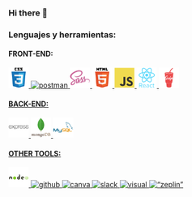 ### Hi there 👋

<!--
**sabfiamo/sabfiamo** is a ✨ _special_ ✨ repository because its `README.md` (this file) appears on your GitHub profile.

Here are some ideas to get you started:

- 🔭 I’m currently working on ...
- 🌱 I’m currently learning ...
- 👯 I’m looking to collaborate on ...
- 🤔 I’m looking for help with ...
- 💬 Ask me about ...
- 📫 How to reach me: ...
- 😄 Pronouns: ...
- ⚡ Fun fact: ...
-->
<h3 align="left">Lenguajes y herramientas:</h3>
<h4 align="left">FRONT-END:</h4>
<p align="left"> <a href="https://www.w3schools.com/css/" target="_blank" rel="noreferrer"> <img src="https://raw.githubusercontent.com/devicons/devicon/master/icons/css3/css3-original-wordmark.svg" alt="css3" width="40" height="40"/> </a> <a href="https://expressjs.com" target="_blank" rel="noreferrer"> 
             <img src="https://www.vectorlogo.zone/logos/getpostman/getpostman-icon.svg" alt="postman" width="40" height="40"/> </a> <a href="https://reactjs.org/" target="_blank" rel="noreferrer">  <img src="https://raw.githubusercontent.com/devicons/devicon/master/icons/sass/sass-original.svg" alt="sass" width="40" height="40"/>
            <img src="https://raw.githubusercontent.com/devicons/devicon/master/icons/html5/html5-original-wordmark.svg" alt="html5" width="40" height="40"/> </a> <a href="https://developer.mozilla.org/en-US/docs/Web/JavaScript" target="_blank" rel="noreferrer">
             <img src="https://raw.githubusercontent.com/devicons/devicon/master/icons/javascript/javascript-original.svg" alt="javascript" width="40" height="40"/> </a> <a href="https://www.mongodb.com/" target="_blank" rel="noreferrer">
<img src="https://raw.githubusercontent.com/devicons/devicon/master/icons/react/react-original-wordmark.svg" alt="react" width="40" height="40"/> </a> <a href="https://sass-lang.com" target="_blank" rel="noreferrer">
             <img src="https://raw.githubusercontent.com/devicons/devicon/master/icons/gulp/gulp-plain.svg" alt="gulp" width="40" height="40"/> </a> <a href="https://www.w3.org/html/" target="_blank" rel="noreferrer">
            
<h4 align="left">BACK-END:</h4>
<p align="left"> <a href="https://www.w3schools.com/css/" target="_blank" rel="noreferrer">
            <img src="https://raw.githubusercontent.com/devicons/devicon/master/icons/express/express-original-wordmark.svg" alt="express" width="40" height="40"/> </a> <a href="https://gulpjs.com" target="_blank" rel="noreferrer">
             <img src="https://raw.githubusercontent.com/devicons/devicon/master/icons/mongodb/mongodb-original-wordmark.svg" alt="mongodb" width="40" height="40"/> </a> <a href="https://www.mysql.com/" target="_blank" rel="noreferrer">
            <img src="https://raw.githubusercontent.com/devicons/devicon/master/icons/mysql/mysql-original-wordmark.svg" alt="mysql" width="40" height="40"/> </a> <a href="https://nodejs.org" target="_blank" rel="noreferrer">
<h4 align="left">OTHER TOOLS:</h4>
            <a href="https://www.w3schools.com/css/" target="_blank" rel="noreferrer">

   <img src="https://raw.githubusercontent.com/devicons/devicon/master/icons/nodejs/nodejs-original-wordmark.svg" alt="nodejs" width="40" height="40"/> </a><a href="https://www.photoshop.com/en" target="_blank" rel="noreferrer">   <img src="https://cdn.jsdelivr.net/gh/devicons/devicon/icons/github/github-original-wordmark.svg" alt="github" width="40" height="40" />
            <img src="https://cdn.jsdelivr.net/gh/devicons/devicon/icons/canva/canva-original.svg" alt="canva" width="40" height="40"/>
            <img src="https://cdn.jsdelivr.net/gh/devicons/devicon/icons/slack/slack-original.svg" alt="slack" width="40" height="40"/>
            <img src="https://cdn.jsdelivr.net/gh/devicons/devicon/icons/vscode/vscode-original.svg" alt="visual" width="40" height="40" />
  <img src="https://www.lennu.net/wp-content/uploads/2015/11/zeplin_logo-523x510.png" alt=“zeplin” width="40" height="40"/>
  </a> </p>
